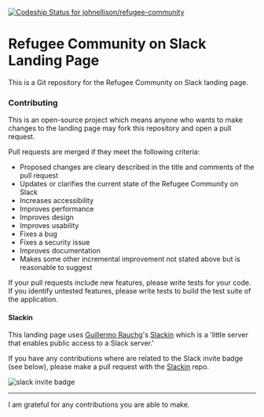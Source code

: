 [ ![Codeship Status for johnellison/refugee-community](https://codeship.com/projects/2f3dc880-4015-0133-7511-360ac7489bcc/status?branch=master)](https://codeship.com/projects/103315)

# Refugee Community on Slack Landing Page

This is a Git repository for the Refugee Community on Slack landing page.

### Contributing
This is an open-source project which means anyone who wants to make changes to the landing page may fork this repository and open a pull request.

 Pull requests are merged if they meet the following criteria:

- Proposed changes are cleary described in the title and comments of the pull request
- Updates or clarifies the current state of the Refugee Community on Slack
- Increases accessibility
- Improves performance
- Improves design
- Improves usability
- Fixes a bug
- Fixes a security issue
- Improves documentation
- Makes some other incremental improvement not stated above but is reasonable to suggest

If your pull requests include new features, please write tests for your code. If you identify untested features, please write tests to build the test suite of the application.

#### Slackin
This landing page uses [Guillermo Rauchg](https://github.com/rauchg)'s [Slackin](https://github.com/rauchg/slackin) which is a 'little server that enables public access to a Slack server.'

If you have any contributions where are related to the Slack invite badge (see below), please make a pull request with the [Slackin](https://github.com/rauchg/slackin) repo.

![slack invite badge](https://camo.githubusercontent.com/b324afb72425883a18c38f7ab9293755773fea56/68747470733a2f2f636c6475702e636f6d2f496169506e44454141362e676966)

---

I am grateful for any contributions you are able to make.
